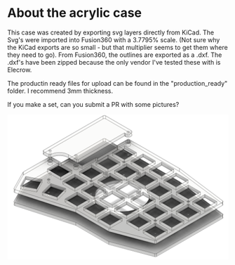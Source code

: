 # About the acrylic case
This case was created by exporting svg layers directly from KiCad. The Svg's were imported into Fusion360 with a 3.7795% scale. (Not sure why the KiCad exports are so small - but that multiplier seems to get them where they need to go). From Fusion360, the outlines are exported as a .dxf. The .dxf's have been zipped because the only vendor I've tested these with is Elecrow. 

The productin ready files for upload can be found in the "production_ready" folder. I recommend 3mm thickness.

If you make a set, can you submit a PR with some pictures?

![Acrylic case render](sofle_pico_acrylic_case.png)

